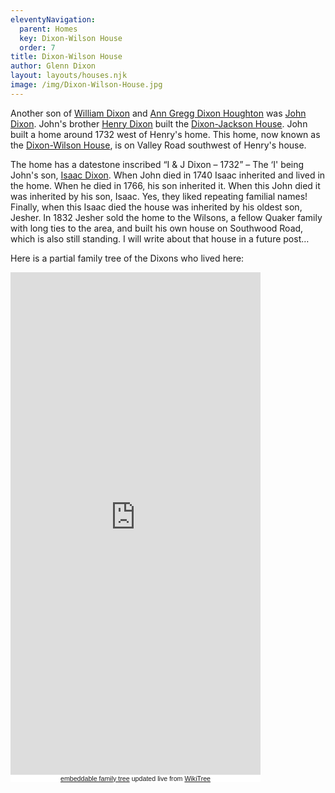 ```yaml
---
eleventyNavigation:
  parent: Homes
  key: Dixon-Wilson House
  order: 7
title: Dixon-Wilson House
author: Glenn Dixon
layout: layouts/houses.njk
image: /img/Dixon-Wilson-House.jpg
---
```

Another son of [William Dixon][1] and [Ann Gregg Dixon Houghton][2] was [John Dixon][3]. John's brother [Henry Dixon][4] built the [Dixon-Jackson House][5]. John built a home around 1732 west of Henry's home. This home, now known as the [Dixon-Wilson House][6], is on Valley Road southwest of Henry's house.

The home has a datestone inscribed &#8220;I & J Dixon &#8211; 1732&#8221; &#8211; The &#8216;I' being John's son, [Isaac Dixon][7]. When John died in 1740 Isaac inherited and lived in the home. When he died in 1766, his son inherited it. When this John died it was inherited by his son, Isaac. Yes, they liked repeating familial names! Finally, when this Isaac died the house was inherited by his oldest son, Jesher. In 1832 Jesher sold the home to the Wilsons, a fellow Quaker family with long ties to the area, and built his own house on Southwood Road, which is also still standing. I will write about that house in a future post&#8230;

Here is a partial family tree of the Dixons who lived here:

<!-- Start Family Tree Widget -->
<iframe width="400" height="804" src="https://www.WikiTree.com/treewidget/Dixon-1159/1" scrolling="no" frameborder="0" marginheight="0" marginwidth="0"></iframe>
<div style="width: 400px; padding: 0px; font-family: verdana, arial, sans-serif; font-size: 8pt; text-align: center; background-color: #ffffff;"><a href="https://www.WikiTree.com/about/family-tree-widgets.html">embeddable family tree</a> updated live from <a href="https://www.WikiTree.com/" target="WikiTree free online family tree">WikiTree</a></div>
<!-- End Family Tree Widget -->


 [1]: https://www.wikitree.com/wiki/Dixon-357
 [2]: https://www.wikitree.com/wiki/Gregg-34
 [3]: https://www.wikitree.com/wiki/Dixon-350
 [4]: https://www.wikitree.com/wiki/Dixon-348
 [5]: https://thedixons.net/dixon-jackson-house/
 [6]: http://mchhistory.blogspot.com/2011/06/dixon-wilson-house.html
 [7]: https://www.wikitree.com/wiki/Dixon-1159